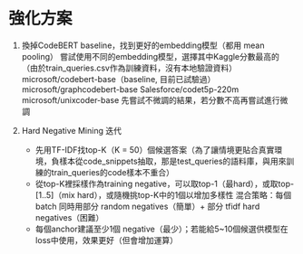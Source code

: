 # 強化方案

1. 換掉CodeBERT baseline，找到更好的embedding模型（都用 mean pooling）
嘗試使用不同的embedding模型，選擇其中Kaggle分數最高的（由於train_queries.csv作為訓練資料，沒有本地驗證資料）
	microsoft/codebert-base（baseline, 目前已試驗過）
	microsoft/graphcodebert-base
	Salesforce/codet5p-220m
	microsoft/unixcoder-base
先嘗試不微調的結果，若分數不高再嘗試進行微調


2. Hard Negative Mining 迭代
	* 先用TF-IDF找top-K（K = 50）個候選答案（為了讓情境更貼合真實環境，負樣本從code_snippets抽取，那是test_queries的語料庫，與用來訓練的train_queries的code樣本不重合）
	* 從top-K裡採樣作為training negative，可以取top-1（最hard），或取top-[1..5]（mix hard），或隨機挑top-K中的1個以增加多樣性
      混合策略：每個 batch 同時用部分 random negatives（簡單）+ 部分 tfidf hard negatives（困難）
	* 每個anchor建議至少1個 negative（最少）；若能給5~10個候選供模型在loss中使用，效果更好（但會增加運算）


